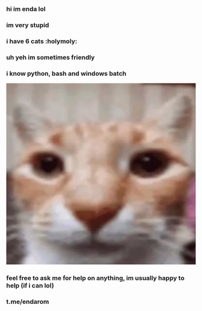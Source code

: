 ### hi im enda lol

### im very stupid 

### i have 6 cats :holymoly:

### uh yeh im sometimes friendly 

### i know python, bash and windows batch

![](https://raw.githubusercontent.com/EndaDwagon/EndaDwagon/refs/heads/main/sticker.webp)

### feel free to ask me for help on anything, im usually happy to help (if i can lol)

### t.me/endarom
